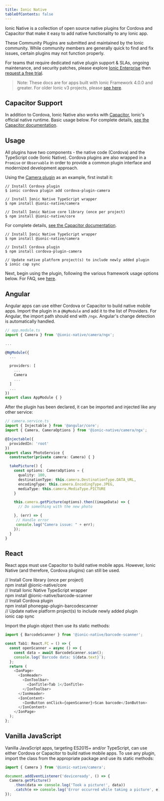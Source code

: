 ```yaml
---
title: Ionic Native
tableOfContents: false
---
```


Ionic Native is a collection of open source native plugins for Cordova and Capacitor that make it easy to add native functionality to any Ionic app.

These Community Plugins are submitted and maintained by the Ionic community. While community members are generally quick to find and fix issues, certain plugins may not function properly. 

For teams that require dedicated native plugin support & SLAs, ongoing maintenance, and security patches, please explore [Ionic Enterprise](/docs/enterprise) then [request a free trial](https://ionicframework.com/enterprise/contact).

> Note: These docs are for apps built with Ionic Framework 4.0.0 and greater. For older Ionic v3 projects, please [see here](/docs/v3/native).

## Capacitor Support

In addition to Cordova, Ionic Native also works with [Capacitor](https://capacitor.ionicframework.com), Ionic's official native runtime. Basic usage below. For complete details, [see the Capacitor documentation](https://capacitor.ionicframework.com/docs/cordova/using-cordova-plugins).

## Usage
All plugins have two components - the native code (Cordova) and the TypeScript code (Ionic Native).
Cordova plugins are also wrapped in a `Promise` or `Observable` in order to provide a common plugin interface and modernized development approach.

Using the [Camera plugin](/docs/native/camera) as an example, first install it:

<docs-tabs>
<docs-tab tab="Cordova">

```shell
// Install Cordova plugin
$ ionic cordova plugin add cordova-plugin-camera

// Install Ionic Native TypeScript wrapper
$ npm install @ionic-native/camera

// Install Ionic Native core library (once per project) 
$ npm install @ionic-native/core
```

</docs-tab>
<docs-tab tab="Capacitor">

For complete details, [see the Capacitor documentation](https://capacitor.ionicframework.com/docs/cordova/using-cordova-plugins).

```shell
// Install Ionic Native TypeScript wrapper
$ npm install @ionic-native/camera

// Install Cordova plugin
$ npm install cordova-plugin-camera

// Update native platform project(s) to include newly added plugin
$ ionic cap sync
```

</docs-tab>
</docs-tabs>

Next, begin using the plugin, following the various framework usage options below. For FAQ, see [here](/docs/native/faq).

## Angular
Angular apps can use either Cordova or Capacitor to build native mobile apps. Import the plugin in a `@NgModule` and add it to the list of Providers. For Angular, the import path should end with `/ngx`.  Angular's change detection is automatically handled.

```typescript
// app.module.ts
import { Camera } from '@ionic-native/camera/ngx';

...

@NgModule({
  ...

  providers: [
    ...
    Camera
    ...
  ]
  ...
})
export class AppModule { }
```

After the plugin has been declared, it can be imported and injected like any other service:

```typescript
// camera.service.ts
import { Injectable } from '@angular/core';
import { Camera, CameraOptions } from '@ionic-native/camera/ngx';

@Injectable({
  providedIn: 'root'
})
export class PhotoService {
  constructor(private camera: Camera) { }

  takePicture() {
    const options: CameraOptions = {
      quality: 100,
      destinationType: this.camera.DestinationType.DATA_URL,
      encodingType: this.camera.EncodingType.JPEG,
      mediaType: this.camera.MediaType.PICTURE
    }

    this.camera.getPicture(options).then((imageData) => {
      // Do something with the new photo

    }, (err) => {
     // Handle error
     console.log("Camera issue: " + err);
    });
  }
}
```

## React

React apps must use Capacitor to build native mobile apps. However, Ionic Native (and therefore, Cordova plugins) can still be used.

<command-line>
  <div>// Install Core library (once per project)</div>
  <command-prompt>npm install @ionic-native/core</command-prompt>
  <br />
  <div>// Install Ionic Native TypeScript wrapper</div>
  <command-prompt>npm install @ionic-native/barcode-scanner</command-prompt>
  <br/>
  <div>// Install Cordova plugin</div>
  <command-prompt>npm install phonegap-plugin-barcodescanner</command-prompt>
  <br/>
  <div>// Update native platform project(s) to include newly added plugin</div>
  <command-prompt>ionic cap sync</command-prompt>
</command-line>

Import the plugin object then use its static methods: 

```typescript
import { BarcodeScanner } from '@ionic-native/barcode-scanner';

const Tab1: React.FC = () => {
  const openScanner = async () => {
    const data = await BarcodeScanner.scan();
    console.log(`Barcode data: ${data.text}`);
  };
  return (
    <IonPage>
      <IonHeader>
        <IonToolbar>
          <IonTitle>Tab 1</IonTitle>
        </IonToolbar>
      </IonHeader>
      <IonContent>
        <IonButton onClick={openScanner}>Scan barcode</IonButton>
      </IonContent>
    </IonPage>
  );
};
```

## Vanilla JavaScript
Vanilla JavaScript apps, targeting ES2015+ and/or TypeScript, can use either Cordova or Capacitor to build native mobile apps. To use any plugin, import the class from the appropriate package and use its static methods:

```js
import { Camera } from '@ionic-native/camera';

document.addEventListener('deviceready', () => {
  Camera.getPicture()
    .then(data => console.log('Took a picture!', data))
    .catch(e => console.log('Error occurred while taking a picture', e));
});
```

